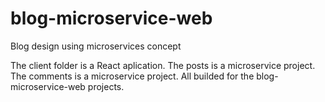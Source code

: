 # blog-microservice-web
Blog design using microservices concept

The client folder is a React aplication.
The posts is a microservice project.
The comments is a microservice project.
All builded for the blog-microservice-web projects.
